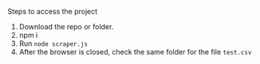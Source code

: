 Steps to access the project

1. Download the repo or folder.
2. npm i
3. Run `node scraper.js`
4. After the browser is closed, check the same folder for the file `test.csv`